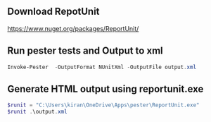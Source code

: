 ## Download RepotUnit

https://www.nuget.org/packages/ReportUnit/

## Run pester tests and Output to xml

```powershell
Invoke-Pester  -OutputFormat NUnitXml -OutputFile output.xml
```

## Generate HTML output using reportunit.exe

```powershell
$runit = "C:\Users\kiran\OneDrive\Apps\pester\ReportUnit.exe"
$runit .\output.xml
```
